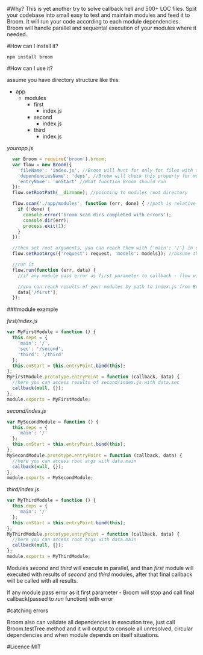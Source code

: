 #Why?
This is yet another try to solve callback hell and 500+ LOC files. Split your codebase into small easy to test and maintain modules and feed it to Broom. It will run your code according
to each module dependencies. Broom will handle parallel and sequental execution of your modules where it needed.

#How can I install it?

`npm install broom`

#How can I use it?

assume you have directory structure like this:

 * app
    * modules
        * first
            * index.js
        * second
            * index.js
        * third
            * index.js

*yourapp.js*
```javascript
  var Broom = require('broom').broom;
  var flow = new Broom({
    'fileName': 'index.js', //Broom will hunt for only for files with this name, so you can put any other files in brooms module directory.
    'dependenciesName': 'deps', //Broom will check this property for module dependencies
    'entryName': 'onStart' //What function Broom should run
  });
  flow.setRootPath(__dirname); //pointing to modules root directory

  flow.scan('./app/modules', function (err, done) { //path is relative to rootPath
    if (!done) {
      console.error('broom scan dirs completed with errors');
      console.dir(err);
      process.exit(1);
    }
  });

  //then set root arguments, you can reach them with {'main': '/'} in deps property of your modules
  flow.setRootArgs({'request': request, 'models': models}); //assume that we handling http request

  //run it
  flow.run(function (err, data) {
    //if any module pass error as first parameter to callback - flow will stop immideately and call final callback

    //you can reach results of your modules by path to index.js from Broom`s root
    data['/first'];
  });

```

###module example


*first/index.js*
```javascript
var MyFirstModule = function () {
  this.deps = {
    'main': '/',
    'sec': '/second',
    'third': '/third'
  };
  this.onStart = this.entryPoint.bind(this);
};
MyFirstModule.prototype.entryPoint = function (callback, data) {
  //here you can access results of second/index.js with data.sec
  callback(null, {});
};
module.exports = MyFirstModule;
```
*second/index.js*
```javascript
var MySecondModule = function () {
  this.deps = {
    'main': '/'
  };
  this.onStart = this.entryPoint.bind(this);
};
MySecondModule.prototype.entryPoint = function (callback, data) {
  //here you can access root args with data.main
  callback(null, {});
};
module.exports = MySecondModule;
```

*third/index.js*
```javascript
var MyThirdModule = function () {
  this.deps = {
    'main': '/'
  };
  this.onStart = this.entryPoint.bind(this);
};
MyThirdModule.prototype.entryPoint = function (callback, data) {
  //here you can access root args with data.main
  callback(null, {});
};
module.exports = MyThirdModule;
```

Modules *second* and *third* will execute in parallel, and than *first* module will executed with results of *second* and *third* modules, after that final callback will be called with all results.

If any module pass error as it first parameter - Broom will stop and call final callback(passed to *run* function) with error

#catching errors

Broom also can validate all dependencies in execution tree, just call Broom.testTree method and it will output to console all unresolved, circular dependencies and when module depends on itself situations.


#Licence
MIT

